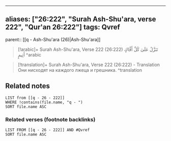 
---
aliases: ["26:222", "Surah Ash-Shu'ara, verse 222", "Qur'an 26:222"]
tags: Qvref
---

parent:: [[q - Ash-Shu'ara (26)|Ash-Shu'ara]]

> [!arabic]+ Surah Ash-Shu'ara, Verse 222 (26:222)
> <span class="quran-arabic">تَنَزَّلُ عَلَىٰ كُلِّ أَفَّاكٍ أَثِيمٍ</span>
^arabic

> [!translation]+ Surah Ash-Shu'ara, Verse 222 (26:222) - Translation
> Они нисходят на каждого лжеца и грешника.
^translation



## Related notes
```dataview
LIST from [[q - 26 - 222]]
WHERE !contains(file.name, "q - ")
SORT file.name ASC
```

### Related verses (footnote backlinks)
```dataview
LIST FROM [[q - 26 - 222]] AND #Qvref
SORT file.name ASC
```

